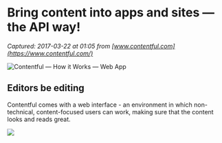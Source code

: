 # Bring content into apps and sites — the API way!

_Captured: 2017-03-22 at 01:05 from [www.contentful.com](https://www.contentful.com/)_

![Contentful — How it Works — Web App](https://www.contentful.com/assets/images/graphics/diagram-app-d75ab4f4.svg)

##  Editors be editing 

Contentful comes with a web interface - an environment in which non-technical, content-focused users can work, making sure that the content looks and reads great.

![](https://www.contentful.com/assets/images/graphics/web-app-926703c6.png)
